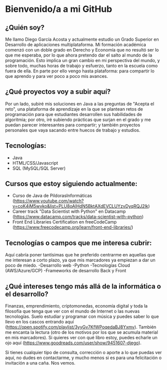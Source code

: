 # Bienvenido/a a mi GitHub
## ¿Quién soy?
Me llamo Diego García Acosta y actualmente estudio un Grado Superior en Desarrollo de aplicaciones multiplataforma. Mi formación académica comenzó con un doble grado en Derecho y Economía que no resultó ser lo que me esperaba, por lo que ahora pretendo dar el salto al mundo de la programación. Esto implica un gran cambio en mi perspectiva del mundo, y sobre todo, muchas horas de trabajo y esfuerzo, tanto en la escuela como fuera de ella. En parte por ello vengo hasta plataforma: para compartir lo que aprendo y para ver poco a poco mis avances.

## ¿Qué proyectos voy a subir aquí?
Por un lado, subiré mis soluciones en Java a las preguntas de "Acepta el reto", una plataforma de aprendizaje en la que se plantean retos de programación para que estudiantes desarrollen sus habilidades de algoritmia; por otro, iré subiendo prácticas que surjan en el grado y me puedan parecer interesantes para compartir; y también proyectos personales que vaya sacando entre huecos de trabajo y estudios.

## Tecnologías:
- Java
- HTML/CSS/Javascript
- SQL (MySQL/SQL Server)

## Cursos que estoy siguiendo actualmente:
- Curso de Java de PildorasInformáticas (https://www.youtube.com/watch?v=coK4jM5wvko&list=PLU8oAlHdN5BktAXdEVCLUYzvDyqRQJ2lk)
- Career track "Data Scientist with Python" en Datacamp (https://www.datacamp.com/tracks/data-scientist-with-python)
- Front End Libraries Certification en freeCodeCamp (https://www.freecodecamp.org/learn/front-end-libraries/)

## Tecnologías o campos que me interesa cubrir:
Aquí cabría poner tantísimas que he preferido centrarme en aquellas que me interesan a corto plazo, ya que mis marcadores ya empiezan a dar un poco de miedo.
-Desarrollo web
-Python 
-Tecnologías Cloud (AWS/Azure/GCP)
-Frameworks de desarrollo Back y Front

## ¿Qué intereses tengo más allá de la informática o el desarrollo?  
Finanzas, emprendimiento, criptomonedas, economía digital y toda la filosofía que tenga que ver con el mundo de Internet o las nuevas tecnologías. Suelo estudiar y programar con música y puedes saber lo que llevo en los cascos entrando aquí (https://open.spotify.com/playlist/3yyGv7KfWPoqedaBJ8Yxmv). También me encanta la lectura (otro de los motivos por los que se acumula material en mis marcadores). Si quieres ver con qué libro estoy, puedes echarle un ojo aquí (https://www.goodreads.com/user/show/9451607-djego).

Si tienes cualquier tipo de consulta, corrección o aporte a lo que puedas ver aquí, no dudes en contactarme, y mucho menos si es para una felicitación o invitación a una caña. Nos vemos.

<!--
**dgacosta/dgacosta** is a ✨ _special_ ✨ repository because its `README.md` (this file) appears on your GitHub profile.

Here are some ideas to get you started:

- 🔭 I’m currently working on ...
- 🌱 I’m currently learning ...
- 👯 I’m looking to collaborate on ...
- 🤔 I’m looking for help with ...
- 💬 Ask me about ...
- 📫 How to reach me: ...
- 😄 Pronouns: ...
- ⚡ Fun fact: ...
-->
